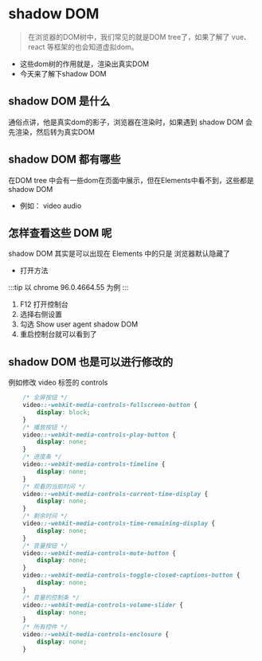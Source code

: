 # shadow DOM

> 在浏览器的DOM树中，我们常见的就是DOM tree了，如果了解了 vue、react 等框架的也会知道虚拟dom。
- 这些dom树的作用就是，渲染出真实DOM
- 今天来了解下shadow DOM

## shadow DOM 是什么

通俗点讲，他是真实dom的影子，浏览器在渲染时，如果遇到 shadow DOM 会先渲染，然后转为真实DOM

## shadow DOM 都有哪些

在DOM tree 中会有一些dom在页面中展示，但在Elements中看不到，这些都是shadow DOM

- 例如： video audio 

## 怎样查看这些 DOM 呢

shadow DOM 其实是可以出现在 Elements 中的只是 浏览器默认隐藏了

- 打开方法

:::tip
以 chrome 96.0.4664.55 为例
:::

<img-preview src="/前端笔记/chrome使用技巧/shadow DOM-01.png" />

1. F12 打开控制台
2. 选择右侧设置
3. 勾选 Show user agent shadow DOM
4. 重启控制台就可以看到了

<img-preview src="/前端笔记/chrome使用技巧/shadow DOM-02.gif" />

<img-preview src="/前端笔记/chrome使用技巧/shadow DOM-03.png" />

## shadow DOM 也是可以进行修改的

例如修改 video 标签的 controls

```css
    /* 全屏按钮 */
    video::-webkit-media-controls-fullscreen-button {
        display: block;
    }
    /* 播放按钮 */
    video::-webkit-media-controls-play-button {
        display: none;
    }
    /* 进度条 */
    video::-webkit-media-controls-timeline {
        display: none;
    }
    /* 观看的当前时间 */
    video::-webkit-media-controls-current-time-display {
        display: none;
    }
    /* 剩余时间 */
    video::-webkit-media-controls-time-remaining-display {
        display: none;
    }
    /* 音量按钮 */
    video::-webkit-media-controls-mute-button {
        display: none;
    }
    video::-webkit-media-controls-toggle-closed-captions-button {
        display: none;
    }
    /* 音量的控制条 */
    video::-webkit-media-controls-volume-slider {
        display: none;
    }
    /* 所有控件 */
    video::-webkit-media-controls-enclosure {
        display: none;
    }
```